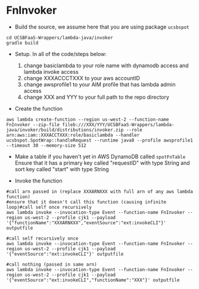 # FnInvoker
* Build the source, we assume here that you are using package `ucsbspot`
```
cd UCSBFaaS-Wrappers/lambda-java/invoker
gradle build
```

* Setup.  In all of the code/steps below:  
   1) change basiclambda to your role name with dynamodb access and lambda invoke access
   2) change XXXACCCTXXX to your aws accountID
   3) change awsprofile1 to your AIM profile that has lambda admin access
   4) change XXX and YYY to your full path to the repo directory

* Create the function
```
aws lambda create-function --region us-west-2 --function-name FnInvoker --zip-file fileb:///XXX/YYY/UCSBFaaS-Wrappers/lambda-java/invoker/build/distributions/invoker.zip --role arn:aws:iam::XXXACCTXXX:role/basiclambda --handler ucsbspot.SpotWrap::handleRequest --runtime java8 --profile awsprofile1 --timeout 30 --memory-size 512
```

* Make a table if you haven't yet in AWS DynamoDB called `spotFnTable`  
Ensure that it has a primary key called "requestID" with type String and sort key called "start" with type String

* Invoke the function  
```
#call arn passed in (replace XXXARNXXX with full arn of any aws lambda function)  
#ensure that it doesn't call this function (causing infinite loop)#call self once recursively
aws lambda invoke --invocation-type Event --function-name FnInvoker --region us-west-2 --profile cjk1 --payload '{"functionName":"XXXARNXXX","eventSource":"ext:invokeCLI"}' outputfile      

#call self recursively once
aws lambda invoke --invocation-type Event --function-name FnInvoker --region us-west-2 --profile cjk1 --payload '{"eventSource":"ext:invokeCLI"}' outputfile      

#call nothing (passed in same arn)
aws lambda invoke --invocation-type Event --function-name FnInvoker --region us-west-2 --profile cjk1 --payload '{"eventSource":"ext:invokeCLI","functionName":"XXX"}' outputfile
```
